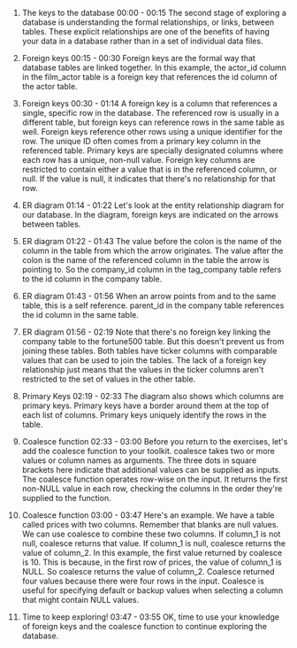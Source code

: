 1. The keys to the database
00:00 - 00:15
The second stage of exploring a database is understanding the formal relationships, or links, between tables. These explicit relationships are one of the benefits of having your data in a database rather than in a set of individual data files.

2. Foreign keys
00:15 - 00:30
Foreign keys are the formal way that database tables are linked together. In this example, the actor_id column in the film_actor table is a foreign key that references the id column of the actor table.

3. Foreign keys
00:30 - 01:14
A foreign key is a column that references a single, specific row in the database. The referenced row is usually in a different table, but foreign keys can reference rows in the same table as well. Foreign keys reference other rows using a unique identifier for the row. The unique ID often comes from a primary key column in the referenced table. Primary keys are specially designated columns where each row has a unique, non-null value. Foreign key columns are restricted to contain either a value that is in the referenced column, or null. If the value is null, it indicates that there's no relationship for that row.

4. ER diagram
01:14 - 01:22
Let's look at the entity relationship diagram for our database. In the diagram, foreign keys are indicated on the arrows between tables.

5. ER diagram
01:22 - 01:43
The value before the colon is the name of the column in the table from which the arrow originates. The value after the colon is the name of the referenced column in the table the arrow is pointing to. So the company_id column in the tag_company table refers to the id column in the company table.

6. ER diagram
01:43 - 01:56
When an arrow points from and to the same table, this is a self reference. parent_id in the company table references the id column in the same table.

7. ER diagram
01:56 - 02:19
Note that there's no foreign key linking the company table to the fortune500 table. But this doesn't prevent us from joining these tables. Both tables have ticker columns with comparable values that can be used to join the tables. The lack of a foreign key relationship just means that the values in the ticker columns aren't restricted to the set of values in the other table.

8. Primary Keys
02:19 - 02:33
The diagram also shows which columns are primary keys. Primary keys have a border around them at the top of each list of columns. Primary keys uniquely identify the rows in the table.

9. Coalesce function
02:33 - 03:00
Before you return to the exercises, let's add the coalesce function to your toolkit. coalesce takes two or more values or column names as arguments. The three dots in square brackets here indicate that additional values can be supplied as inputs. The coalesce function operates row-wise on the input. It returns the first non-NULL value in each row, checking the columns in the order they're supplied to the function.

10. Coalesce function
03:00 - 03:47
Here's an example. We have a table called prices with two columns. Remember that blanks are null values. We can use coalesce to combine these two columns. If column_1 is not null, coalesce returns that value. If column_1 is null, coalesce returns the value of column_2. In this example, the first value returned by coalesce is 10. This is because, in the first row of prices, the value of column_1 is NULL. So coalesce returns the value of column_2. Coalesce returned four values because there were four rows in the input. Coalesce is useful for specifying default or backup values when selecting a column that might contain NULL values.

11. Time to keep exploring!
03:47 - 03:55
OK, time to use your knowledge of foreign keys and the coalesce function to continue exploring the database.
